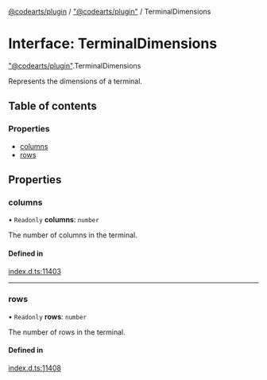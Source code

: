 [@codearts/plugin](../README.md) / ["@codearts/plugin"](../modules/_codearts_plugin_.md) / TerminalDimensions

# Interface: TerminalDimensions

["@codearts/plugin"](../modules/_codearts_plugin_.md).TerminalDimensions

Represents the dimensions of a terminal.

## Table of contents

### Properties

- [columns](codearts_plugin_.TerminalDimensions.md#columns)
- [rows](codearts_plugin_.TerminalDimensions.md#rows)

## Properties

### columns

• `Readonly` **columns**: `number`

The number of columns in the terminal.

#### Defined in

[index.d.ts:11403](https://github.com/shuyaqian/cloudide-plugin-api/blob/3fbdd11/index.d.ts#L11403)

___

### rows

• `Readonly` **rows**: `number`

The number of rows in the terminal.

#### Defined in

[index.d.ts:11408](https://github.com/shuyaqian/cloudide-plugin-api/blob/3fbdd11/index.d.ts#L11408)
